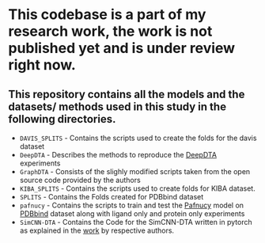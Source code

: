 # This codebase is a part of my research work, the work is not published yet and is under review right now.
## This repository contains all the models and the datasets/ methods used in this study in the following directories.
* `DAVIS_SPLITS` - Contains the scripts used to create the folds for the davis dataset
* `DeepDTA` - Describes the methods to reproduce the [DeepDTA](https://academic.oup.com/bioinformatics/article/34/17/i821/5093245) experiments
* `GraphDTA` - Consists of the slighly modified scripts taken from the open source code provided by the authors
* `KIBA_SPLITS` - Contains the scripts used to create folds for KIBA dataset.
* `SPLITS` - Contains the Folds created for  PDBbind dataset
* `pafnucy` - Contains the scripts to train and test the [Pafnucy](https://gitlab.com/cheminfIBB/pafnucy) model on [PDBbind](http://www.pdbbind.org.cn/) dataset along with ligand only and protein only experiments
* `SimCNN-DTA` - Contains the Code for the SimCNN-DTA written in pytorch as explained in the [work](https://www.nature.com/articles/s41598-021-83679-y.pdf) by respective authors.
